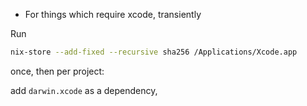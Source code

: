 * For things which require xcode, transiently

Run
```bash
nix-store --add-fixed --recursive sha256 /Applications/Xcode.app
```
once, then per project:

add `darwin.xcode` as a dependency, 
